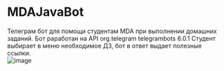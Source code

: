 # MDAJavaBot
Телеграм бот для помощи студентам MDA при выполнении домашних заданий.
Бот раработан на API
<dependency>
    <groupId>org.telegram</groupId>
    <artifactId>telegrambots</artifactId>
    <version>6.0.1</version>
</dependency>
Студент выбирает в меню необходимое ДЗ, бот в ответ выдает полезные ссылки.      
![image](https://user-images.githubusercontent.com/83313585/165401083-07cad756-2099-49af-99db-cca80362c1f9.png)
